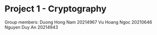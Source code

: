 # Project 1 - Cryptography

Group members:
Duong Hong Nam 20214967
Vu Hoang Ngoc 20210646
Nguyen Duy An 20214943
